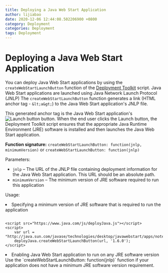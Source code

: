 ```yaml
---
title: Deploying a Java Web Start Application
author: lijiabao
date: 2020-12-06 12:44:08.502206900 +0800
category: Deployment
categories: Deployment
tags: Deployment
---
```


# Deploying a Java Web Start Application

You can deploy Java Web Start applications by using the `createWebStartLaunchButton` function of the 
[Deployment Toolkit](https://www.java.com/js/deployJava.txt) script. Java Web Start applications are launched using Java Network Launch Protocol (JNLP) The `createWebStartLaunchButton` function generates a link (HTML anchor tag - `&lt;a&gt;`) to the Java Web Start application's JNLP file.

This generated anchor tag is the Java Web Start application's <img src="../../images/jws-launch-button.png" alt="Launch button" /> button. When the end user clicks the Launch button, the Deployment Toolkit script ensures that the appropriate Java Runtime Environment (JRE) software is installed and then launches the Java Web Start application.

**Function signature:** `createWebStartLaunchButton: function(jnlp, minimumVersion)` or `createWebStartLaunchButton: function(jnlp)`

Parameters:

- `jnlp` &#8211; The URL of the JNLP file containing deployment information for the Java Web Start application. This URL should be an absolute path.
- `minimumVersion` &#8211; The minimum version of JRE software required to run this application

Usage:

<li><a name="minJre" id="minJre"></a>Specifying a minimum version of JRE software that is required to run the application
<pre><code>
&lt;script src="https://www.java.com/js/deployJava.js"&gt;&lt;/script&gt;
&lt;script&gt;
    var url = "http://java.sun.com/javase/technologies/desktop/javawebstart/apps/notepad.jnlp";
    deployJava.createWebStartLaunchButton(url, '1.6.0');
&lt;/script&gt;
</code></pre>
</li>
<li>Enabling Java Web Start application to run on any JRE software version
Use the `createWebStartLaunchButton: function(jnlp)` function if your application does not have a minimum JRE software version requirement.
</li>
